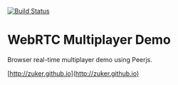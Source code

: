 [![Build Status](https://travis-ci.org/zuker/webrtc_multiplayer_demo.svg?branch=dev)](https://travis-ci.org/zuker/webrtc_multiplayer_demo)

WebRTC Multiplayer Demo
======

Browser real-time multiplayer demo using Peerjs.

[http://zuker.github.io](http://zuker.github.io)
